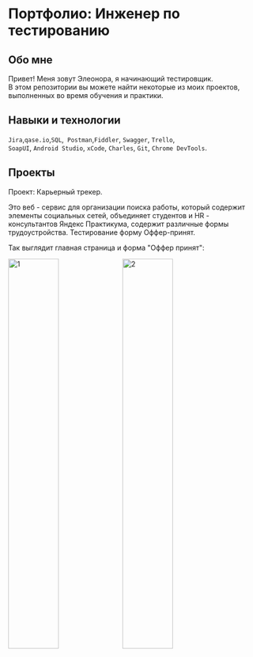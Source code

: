 # Портфолио: Инженер по тестированию

## Обо мне 

Привет! Меня зовут Элеонора, я начинающий тестировщик. <br>
В этом репозитории вы можете найти некоторые из моих проектов, выполненных во время обучения и практики.
<br>

## Навыки и технологии
``Jira``,``qase.io``,``SQL``,`` Postman``,``Fiddler``, ``Swagger``, ``Trello``, <br>
``SoapUI``, ``Android Studio``, ``xCode``, ``Charles``, ``Git``, ``Chrome DevTools``.

## Проекты

<p> Проект: Карьерный трекер.</p>
<p>Это веб - сервис для организации поиска работы, который содержит элементы социальных сетей, объединяет студентов и HR - консультантов Яндекс Практикума, содержит различные формы трудоустройства. Тестирование форму Оффер-принят.<p>
  Так выглядит главная страница и форма "Оффер принят": <br />
<div class="img-div">
  <img src="https://github.com/Elya-QA/Portfolio_QA_Engineer/assets/153206402/ddebde08-6e42-4bcf-85d1-a4929847b2e9" width=45% height=45% alt="1">
  <img src="https://github.com/Elya-QA/Portfolio_QA_Engineer/assets/153206402/9b7192fe-7423-4be2-9901-afa9c1b5cdf2" width=45% height=45% alt="2">
</div>

